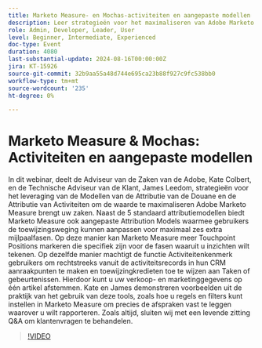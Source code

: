```yaml
---
title: Marketo Measure- en Mochas-activiteiten en aangepaste modellen
description: Leer strategieën voor het maximaliseren van Adobe Marketo Measure met aangepaste kenmerkingsmodellen en activiteitenkenmerk. Schakel deel uit van Adobe-experts Kate Colbert en James Leedom als ze laten zien hoe ze toewijzingsweging aanpassen, aanraakpunten maken vanuit CRM-activiteiten en verkoop- en marketinggegevens uitlijnen. Ontdek voorbeelden uit de praktijk en beantwoord uw vragen in een live sessie met vragen en antwoorden.
role: Admin, Developer, Leader, User
level: Beginner, Intermediate, Experienced
doc-type: Event
duration: 4080
last-substantial-update: 2024-08-16T00:00:00Z
jira: KT-15926
source-git-commit: 32b9aa55a48d744e695ca23b88f927c9fc538bb0
workflow-type: tm+mt
source-wordcount: '235'
ht-degree: 0%

---
```



# Marketo Measure &amp; Mochas: Activiteiten en aangepaste modellen

In dit webinar, deelt de Adviseur van de Zaken van de Adobe, Kate Colbert, en de Technische Adviseur van de Klant, James Leedom, strategieën voor het leveraging van de Modellen van de Attributie van de Douane en de Attributie van Activiteiten om de waarde te maximaliseren Adobe Marketo Measure brengt uw zaken. Naast de 5 standaard attributiemodellen biedt Marketo Measure ook aangepaste Attribution Models waarmee gebruikers de toewijzingsweging kunnen aanpassen voor maximaal zes extra mijlpaalfasen. Op deze manier kan Marketo Measure meer Touchpoint Positions markeren die specifiek zijn voor de fasen waaruit u inzichten wilt tekenen. Op dezelfde manier machtigt de functie Activiteitenkenmerk gebruikers om rechtstreeks vanuit de activiteitsrecords in hun CRM aanraakpunten te maken en toewijzingkredieten toe te wijzen aan Taken of gebeurtenissen. Hierdoor kunt u uw verkoop- en marketinggegevens op één artikel afstemmen. Kate en James demonstreren voorbeelden uit de praktijk van het gebruik van deze tools, zoals hoe u regels en filters kunt instellen in Marketo Measure om precies de afspraken vast te leggen waarover u wilt rapporteren. Zoals altijd, sluiten wij met een levende zitting Q&amp;A om klantenvragen te behandelen.

>[!VIDEO](https://video.tv.adobe.com/v/3432603/?learn=on)
